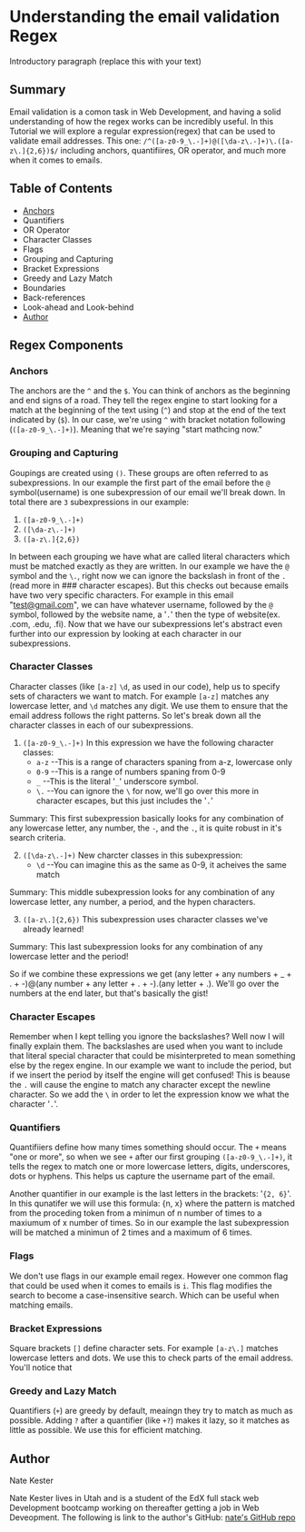 # Understanding the email validation Regex
Introductory paragraph (replace this with your text)

## Summary
Email validation is a comon task in Web Development, and having a solid understanding of how the regex works can be incredibly useful. In this Tutorial we will explore a regular expression(regex) that can be used to validate email addresses. This one: `/^([a-z0-9_\.-]+)@([\da-z\.-]+)\.([a-z\.]{2,6})$/` including anchors, quantifiires, OR operator, and much more when it comes to emails.

## Table of Contents
- [Anchors](###Anchors)
- Quantifiers
- OR Operator
- Character Classes
- Flags
- Grouping and Capturing
- Bracket Expressions
- Greedy and Lazy Match
- Boundaries
- Back-references
- Look-ahead and Look-behind
- [Author](#Author)

## Regex Components

### Anchors

The anchors are the `^` and the `$`.
You can think of anchors as the beginning and end signs of a road. They tell the regex engine to start looking for a match at the beginning of the text using (`^`) and stop at the end of the text indicated by (`$`). In our case, we're using `^` with bracket notation following (`([a-z0-9_\.-]+)`). Meaning that we're saying "start mathcing now."

### Grouping and Capturing

Goupings are created using `()`. These groups are often referred to as subexpressions. In our example the first part of the email before the `@` symbol(username) is one subexpression of our email we'll break down. In total there are `3` subexpressions in our example:
1. `([a-z0-9_\.-]+)`
2. `([\da-z\.-]+)`
3. `([a-z\.]{2,6})`

In between each grouping we have what are called literal characters which must be matched exactly as they are written. In our example we have the `@` symbol and the `\.`, right now we can ignore the backslash in front of the `.`(read more in ### character escapes). But this checks out because emails have two very specific characters. For example in this email "test@gmail.com", we can have whatever username, followed by the `@` symbol, followed by the website name, a '`.`' then the type of website(ex. .com, .edu, .fi). Now that we have our subexpressions let's abstract even further into our expression by looking at each character in our subexpressions.

### Character Classes

Character classes (like `[a-z]` `\d`, as used in our code), help us to specify sets of characters we want to match. For example `[a-z]` matches any lowercase letter, and `\d` matches any digit. We use them to ensure that the email address follows the right patterns. So let's break down all the character classes in each of our subexpressions.
1. `([a-z0-9_\.-]+)`
In this expression we have the following character classes:
    - `a-z`  --This is a range of characters spaning from a-z, lowercase only
    - `0-9`  --This is a range of numbers spaning from 0-9
    - `_`  --This is the literal '`_`' underscore symbol.
    - `\.`  --You can ignore the `\` for now, we'll go over this more in character escapes, but this just includes the '`.`'

Summary:
    This first subexpression basically looks for any combination of any lowercase letter, any number, the `-`, and the `.`, it is quite robust in it's search criteria. 

2. `([\da-z\.-]+)`
    New charcter classes in this subexpression:
    - `\d`  --You can imagine this as the same as 0-9, it acheives the same match

Summary:
    This middle subexpression looks for any combination of any lowercase letter, any number, a period, and the hypen characters.

3. `([a-z\.]{2,6})`
    This subexpression uses character classes we've already learned!

Summary:
    This last subexpression looks for any combination of any lowercase letter and the period!

So if we combine these expressions we get (any letter + any numbers + _ + . + -)@(any number + any letter + . + -).(any letter + .). We'll go over the numbers at the end later, but that's basically the gist!

### Character Escapes

Remember when I kept telling you ignore the backslashes? Well now I will finally explain them. The backslashes are used when you want to include that literal special character that could be misinterpreted to mean something else by the regex engine. In our example we want to include the period, but if we insert the period by itself the engine will get confused! This is beause the `.` will cause the engine to match any character except the newline character. So we add the `\` in order to let the expression know we what the character '`.`'.

### Quantifiers
Quantifiiers define how many times something should occur. The `+` means "one or more", so when we see `+` after our first grouping `([a-z0-9_\.-]+)`, it tells the regex to match one or more lowercase letters, digits, underscores, dots or hyphens. This helps us capture the username part of the email. 

Another quantifier in our example is the last letters in the brackets: '`{2, 6}`'. In this qunatifer we will use this formula: {n, x} where the pattern is matched from the proceding token from a minimun of n number of times to a maxiumum of x number of times. So in our example the last subexpression will be matched a minimun of 2 times and a maximum of 6 times.

### Flags
We don't use flags in our example email regex. However one common flag that could be used when it comes to emails is `i`. This flag modifies the search to become a case-insensitive search. Which can be useful when matching emails.

### Bracket Expressions

Square brackets `[]` define character sets. For example `[a-z\.]` matches lowercase letters and dots. We use this to check parts of the email address. You'll notice that 

### Greedy and Lazy Match
Quantifiers (`+`) are greedy by default, meaingn they try to match as much as possible. Adding `?` after a quantifier (like `+?`) makes it lazy, so it matches as little as possible. We use this for efficient matching.

## Author
<a name="Author"></a>
Nate Kester

Nate Kester lives in Utah and is a student of the EdX full stack web Development bootcamp working on thereafter getting a job in Web Deveopment. The following is link to the author's GitHub:
[nate's GitHub repo](https://github.com/imdawizard )

